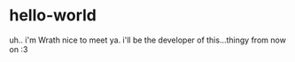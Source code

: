 # hello-world
uh.. i'm Wrath nice to meet ya. i'll be the developer of this...thingy from now on :3

